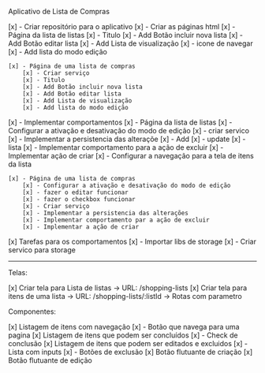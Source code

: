 Aplicativo de Lista de Compras

[x] - Criar repositório para o aplicativo
[x] - Criar as páginas html
    [x] - Página da lista de listas
        [x] - Titulo
        [x] - Add Botão incluir nova lista
        [x] - Add Botão editar lista
        [x] - Add Lista de visualização
         [x] - icone de navegar
        [x] - Add lista do modo edição

            
    [x] - Página de uma lista de compras
        [x] - Criar serviço 
        [x] - Titulo
        [x] - Add Botão incluir nova lista
        [x] - Add Botão editar lista
        [x] - Add Lista de visualização
        [x] - Add lista do modo edição
            
[x] - Implementar comportamentos
      [x] - Página da lista de listas
         [x] - Configurar a ativação e desativação do modo de edição
         [x] - criar servico
            [x] - Implementar a persistencia das alteraçõe
            [x] - Add 
            [x] - update
            [x] - lista
         [x] - Implementar comportamento para a ação de excluir
         [x] - Implementar ação de criar
         [x] - Configurar a navegação para a tela de itens da lista

    [x] - Página de uma lista de compras
        [x] - Configurar a ativação e desativação do modo de edição
        [x] - fazer o editar funcionar
        [x] - fazer o checkbox funcionar
        [x] - Criar serviço
        [x] - Implementar a persistencia das alterações
        [x] - Implementar comportamento par a ação de excluir
        [x] - Implementar a ação de criar
      
        

[x] Tarefas para os comportamentos
   [x] - Importar libs de storage
   [x] - Criar servico para storage


----------


Telas:

 [x] Criar tela para Lista de listas
  -> URL: /shopping-lists
 [x] Criar tela para itens de uma lista
  -> URL: /shopping-lists/:listId
    -> Rotas com parametro

 Componentes:

 [x] Listagem de itens com navegação
    [x] - Botão que navega para uma pagina
 [x] Listagem de itens que podem ser concluídos
    [x] - Check de conclusão
 [x] Listagem de itens que podem ser editados e excluidos
    [x] - Lista com inputs
    [x] - Botões de exclusão
 [x] Botão flutuante de criação
 [x] Botão flutuante de edição